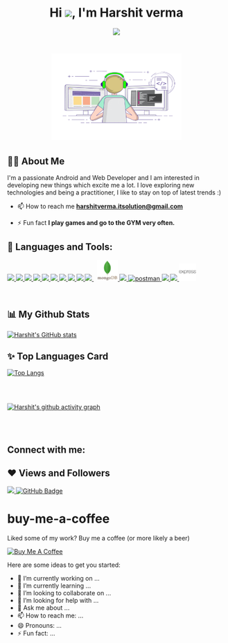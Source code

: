 ### <h1 align="center">Hi <img src="https://raw.githubusercontent.com/MartinHeinz/MartinHeinz/master/wave.gif" width="30px">, I'm Harshit verma</h1>
<p align="center">
    <img src = "https://readme-typing-svg.herokuapp.com/?lines=A+self+taught+programmer+always+learning+new+things;Hi!+I+am+Android+developer+and+ Web+Developer;And+graphics+programmer">

</p>

<h1 align="center"><a href="#"><img width="300" height="200" src="coding.gif"/></a></h1>

## 🙋‍♂️ About Me

I'm a passionate Android and Web Developer  and I am interested in developing new things which excite me a lot. I love exploring new technologies and being a practitioner, I like to stay on top of latest trends :)

- 📫 How to reach me **harshitverma.itsolution@gmail.com**

- ⚡ Fun fact **I play games and go to the GYM very often.**

## 🚀 Languages and Tools:

<p align="left"> 
<a href="https://docs.python.org/3/tutorial/index.html" target="_blank"> <img src="https://img.icons8.com/color/48/000000/python--v2.png"/> </a> 
<a href="https://www.cplusplus.com/doc/tutorial/" target="_blank"> <img src="https://img.icons8.com/color/48/000000/c-plus-plus-logo.png"/> </a> 
<a href="https://docs.oracle.com/en/java/index.html" target="_blank"> <img src="https://img.icons8.com/color/48/000000/java-coffee-cup-logo--v2.png"/> </a>
    <a href="https://kotlinlang.org/docs/home.html" target="_blank"> <img src="https://img.icons8.com/color/50/000000/kotlin.png"/> </a>
    <a href="https://developer.android.com/docs" target="_blank"> <img src="https://img.icons8.com/color/48/000000/android-os.png"/> </a>
 <a href="https://developer.mozilla.org/en-US/docs/Web/JavaScript" target="_blank"> <img src="https://img.icons8.com/color/48/000000/javascript.png"/> </a> 
    <a href="https://www.w3.org/html/" target="_blank"> <img src="https://img.icons8.com/color/48/000000/html-5.png"/> </a> 
    <a href="https://www.w3schools.com/css/" target="_blank"> <img src="https://img.icons8.com/color/48/000000/css3.png"/> </a> 
    <a href="https://getbootstrap.com" target="_blank"> <img src="https://img.icons8.com/color/48/000000/bootstrap.png"/> </a> 
    <a style="padding-right:8px;" href="https://nodejs.org" target="_blank"> <img src="https://img.icons8.com/color/48/000000/nodejs.png"/> </a> 
    <a href="https://www.mongodb.com/" target="_blank"> <img src="https://raw.githubusercontent.com/devicons/devicon/master/icons/mongodb/mongodb-original-wordmark.svg" alt="mongodb" width="48" height="48"/> </a> 
    <a href="https://firebase.google.com/" target="_blank"> <img src="https://img.icons8.com/color/48/000000/firebase.png"/> </a> 
    <a href="https://postman.com" target="_blank"> <img src="https://www.vectorlogo.zone/logos/getpostman/getpostman-icon.svg" alt="postman" width="45" height="45"/> </a>   
    <a href="https://git-scm.com/" target="_blank"> <img src="https://img.icons8.com/color/48/000000/git.png"/> </a> 
    <a href="https://redux.js.org" target="_blank"> <img src="https://img.icons8.com/color/48/000000/redux.png"/> </a>
    <a href="https://expressjs.com" target="_blank"> <img src="https://raw.githubusercontent.com/devicons/devicon/master/icons/express/express-original-wordmark.svg" alt="express" width="40" height="40"/> </a>
</p>


<br/>


## 📊 My Github Stats

  [![Harshit's GitHub stats](https://github-readme-stats.vercel.app/api?username=HarshitVerma1&hide=prs&count_private=true&show_icons=true&theme=radical)](https://github.com/HarshitVerma1/)

## ✨ Top Languages Card

[![Top Langs](https://github-readme-stats.vercel.app/api/top-langs/?username=HarshitVerma1&layout=compact)](https://github.com/HarshitVerma1/)


<br/>
<br/>


[![Harshit's github activity graph](https://activity-graph.herokuapp.com/graph?username=HarshitVerma1&theme=react-dark)](https://github.com/HarshitVerma1)


<br/>
<br/>

## Connect with me:

## ❤ Views and Followers
<a href="https://github.com/HarshitVerma1">
    <img src="https://komarev.com/ghpvc/?username=mittalsam98">
</a>
<a href="https://github.com/HarshitVerma1?tab=followers"><img src="https://img.shields.io/github/followers/SubhamRaoniar28?label=Followers&style=social" alt="GitHub Badge"></a>


# buy-me-a-coffee

Liked some of my work? Buy me a coffee (or more likely a beer)

<a href="https://www.buymeacoffee.com/HarshitVerma1" target="_blank"><img src="https://bmc-cdn.nyc3.digitaloceanspaces.com/BMC-button-images/custom_images/orange_img.png" alt="Buy Me A Coffee" style="height: auto !important;width: auto !important;" ></a>



Here are some ideas to get you started:

- 🔭 I’m currently working on ...
- 🌱 I’m currently learning ...
- 👯 I’m looking to collaborate on ...
- 🤔 I’m looking for help with ...
- 💬 Ask me about ...
- 📫 How to reach me: ...
- 😄 Pronouns: ...
- ⚡ Fun fact: ...
